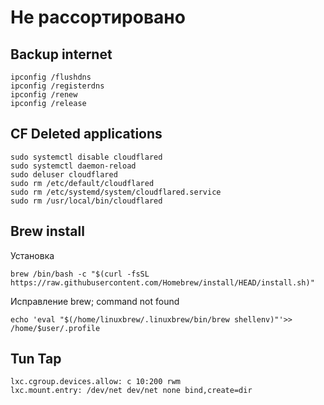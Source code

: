 # Не рассортировано

## Backup internet

```shell
ipconfig /flushdns
ipconfig /registerdns
ipconfig /renew
ipconfig /release
```

## CF Deleted applications

```shell
sudo systemctl disable cloudflared
sudo systemctl daemon-reload
sudo deluser cloudflared
sudo rm /etc/default/cloudflared
sudo rm /etc/systemd/system/cloudflared.service
sudo rm /usr/local/bin/cloudflared
```

## Brew install

Установка

```shell
brew /bin/bash -c "$(curl -fsSL  https://raw.githubusercontent.com/Homebrew/install/HEAD/install.sh)"
```
Исправление brew; command not found

```shell
echo 'eval "$(/home/linuxbrew/.linuxbrew/bin/brew shellenv)"'>> /home/$user/.profile
```

## Tun Tap

```shell
lxc.cgroup.devices.allow: c 10:200 rwm
lxc.mount.entry: /dev/net dev/net none bind,create=dir
```